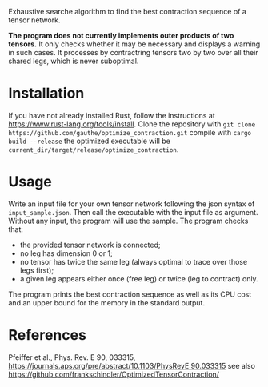 Exhaustive searche algorithm to find the best contraction sequence of a tensor network.

**The program does not currently implements outer products of two tensors.** It only checks whether it may be necessary and displays a warning in such cases. It processes by contractring tensors two by two over all their shared legs, which is never suboptimal.


# Installation
If you have not already installed Rust, follow the instructions at https://www.rust-lang.org/tools/install.
Clone the repository with
`git clone https://github.com/gauthe/optimize_contraction.git`
compile with
`cargo build --release`
the optimized executable will be `current_dir/target/release/optimize_contraction`.

# Usage
Write an input file for your own tensor network following the json syntax of `input_sample.json`. Then call the executable with the input file as argument. Without any input, the program will use the sample.
The program checks that:
* the provided tensor network is connected;
* no leg has dimension 0 or 1;
* no tensor has twice the same leg (always optimal to trace over those legs first);
* a given leg appears either once (free leg) or twice (leg to contract) only.

The program prints the best contraction sequence as well as its CPU cost and an upper bound for the memory in the standard output.

# References
Pfeiffer et al., Phys. Rev. E 90, 033315, https://journals.aps.org/pre/abstract/10.1103/PhysRevE.90.033315
see also https://github.com/frankschindler/OptimizedTensorContraction/
